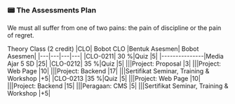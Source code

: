 ### 📟 The Assessments Plan

We must all suffer from one of two pains: the pain of discipline or the pain of regret.

Theory Class (2 credit)
|CLO|	Bobot CLO	|Bentuk Asesmen|	Bobot Asesmen|
|---|---|---|---|
|CLO-0211|	30 %|Quiz	|5|
|---------------|Media Ajar 5 SD	|25|
|CLO-0212|	35 %|Quiz	|5|
|||Project: Proposal	|3|
|||Project: Web Page	|10|
|||Project: Backend	|17|
|||Sertifikat Seminar, Training & Workshop	|+5|
|CLO-0213	|35 %|Quiz	|5|
|||Project: Web Page	|10|
|||Project: Backend	|15|
|||Peragaan: CMS	|5|
|||Sertifikat Seminar, Training & Workshop	|+5|
